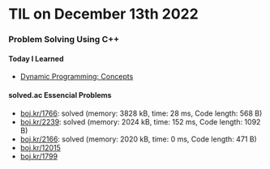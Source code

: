 # **TIL on December 13th 2022**
### Problem Solving Using C++
#### Today I Learned
- [Dynamic Programming: Concepts](../../../Computer%20Science/Algorithm/dp-2-12-14-2022.md)

#### solved.ac Essencial Problems
- [boj.kr/1766](../../../Problem%20Solving/boj/solvedac/1766-12-14-2022.cpp): solved (memory: 3828 kB, time: 28 ms, Code length: 568 B)
- [boj.kr/2239](../../../Problem%20Solving/boj/solvedac/2239-12-14-2022.cpp): solved (memory: 2024 kB, time: 152 ms, Code length: 1092 B)
- [boj.kr/2166](../../../Problem%20Solving/boj/solvedac/2166-12-14-2022.cpp): solved (memory: 2020 kB, time: 0 ms, Code length: 471 B)
- [boj.kr/12015](../../../Problem%20Solving/boj/solvedac/12015-12-14-2022.cpp)
- [boj.kr/1799](../../../Problem%20Solving/boj/solvedac/1799-12-14-2022.cpp)